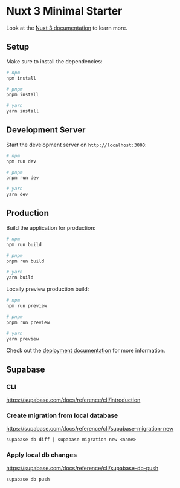 # Nuxt 3 Minimal Starter

Look at the [Nuxt 3 documentation](https://nuxt.com/docs/getting-started/introduction) to learn more.

## Setup

Make sure to install the dependencies:

```bash
# npm
npm install

# pnpm
pnpm install

# yarn
yarn install
```

## Development Server

Start the development server on `http://localhost:3000`:

```bash
# npm
npm run dev

# pnpm
pnpm run dev

# yarn
yarn dev
```

## Production

Build the application for production:

```bash
# npm
npm run build

# pnpm
pnpm run build

# yarn
yarn build
```

Locally preview production build:

```bash
# npm
npm run preview

# pnpm
pnpm run preview

# yarn
yarn preview
```

Check out the [deployment documentation](https://nuxt.com/docs/getting-started/deployment) for more information.

## Supabase

### CLI
https://supabase.com/docs/reference/cli/introduction

### Create migration from local database
https://supabase.com/docs/reference/cli/supabase-migration-new
```
supabase db diff | supabase migration new <name>
```

### Apply local db changes
https://supabase.com/docs/reference/cli/supabase-db-push
```
supabase db push
```